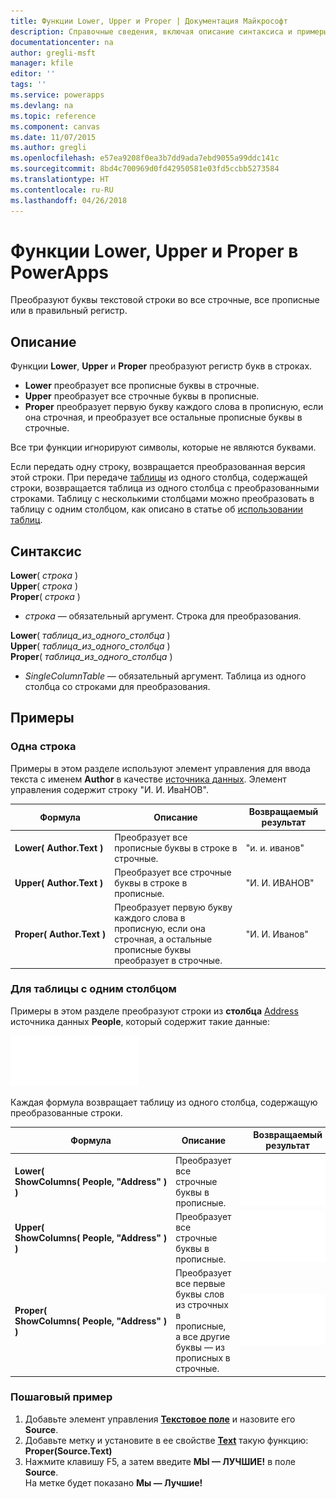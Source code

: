 ```yaml
---
title: Функции Lower, Upper и Proper | Документация Майкрософт
description: Справочные сведения, включая описание синтаксиса и примеры, для функций Lower, Upper и Proper в PowerApps
documentationcenter: na
author: gregli-msft
manager: kfile
editor: ''
tags: ''
ms.service: powerapps
ms.devlang: na
ms.topic: reference
ms.component: canvas
ms.date: 11/07/2015
ms.author: gregli
ms.openlocfilehash: e57ea9208f0ea3b7dd9ada7ebd9055a99ddc141c
ms.sourcegitcommit: 8bd4c700969d0fd42950581e03fd5ccbb5273584
ms.translationtype: HT
ms.contentlocale: ru-RU
ms.lasthandoff: 04/26/2018
---
```

# <a name="lower-upper-and-proper-functions-in-powerapps"></a>Функции Lower, Upper и Proper в PowerApps
Преобразуют буквы текстовой строки во все строчные, все прописные или в правильный регистр.

## <a name="description"></a>Описание
Функции **Lower**, **Upper** и **Proper** преобразуют регистр букв в строках.

* **Lower** преобразует все прописные буквы в строчные.
* **Upper** преобразует все строчные буквы в прописные.
* **Proper** преобразует первую букву каждого слова в прописную, если она строчная, и преобразует все остальные прописные буквы в строчные.

Все три функции игнорируют символы, которые не являются буквами.

Если передать одну строку, возвращается преобразованная версия этой строки.  При передаче [таблицы](../working-with-tables.md) из одного столбца, содержащей строки, возвращается таблица из одного столбца с преобразованными строками. Таблицу с несколькими столбцами можно преобразовать в таблицу с одним столбцом, как описано в статье об [использовании таблиц](../working-with-tables.md).

## <a name="syntax"></a>Синтаксис
**Lower**( *строка* )<br>**Upper**( *строка* )<br>**Proper**( *строка* )

* *строка* — обязательный аргумент. Строка для преобразования.

**Lower**( *таблица_из_одного_столбца* )<br>**Upper**( *таблица_из_одного_столбца* )<br>**Proper**( *таблица_из_одного_столбца* )

* *SingleColumnTable* — обязательный аргумент. Таблица из одного столбца со строками для преобразования.

## <a name="examples"></a>Примеры
### <a name="single-string"></a>Одна строка
Примеры в этом разделе используют элемент управления для ввода текста с именем **Author** в качестве [источника данных](../working-with-data-sources.md). Элемент управления содержит строку "И. И. ИваНОВ".

| Формула | Описание | Возвращаемый результат |
| --- | --- | --- |
| **Lower(&nbsp;Author.Text&nbsp;)** |Преобразует все прописные буквы в строке в строчные. |"и. и. иванов" |
| **Upper(&nbsp;Author.Text&nbsp;)** |Преобразует все строчные буквы в строке в прописные. |"И. И. ИВАНОВ" |
| **Proper(&nbsp;Author.Text&nbsp;)** |Преобразует первую букву каждого слова в прописную, если она строчная, а остальные прописные буквы преобразует в строчные. |"И. И. Иванов" |

### <a name="single-column-table"></a>Для таблицы с одним столбцом
Примеры в этом разделе преобразуют строки из **столбца** [Address](../working-with-tables.md#columns) источника данных **People**, который содержит такие данные:

![](media/function-lower-upper-proper/people-table.png)

Каждая формула возвращает таблицу из одного столбца, содержащую преобразованные строки.

| Формула | Описание | Возвращаемый результат |
| --- | --- | --- |
| **Lower( ShowColumns(&nbsp;People,&nbsp;"Address"&nbsp;) )** |Преобразует все строчные буквы в прописные. |<style> img { max-width:none; } </style> ![](media/function-lower-upper-proper/people-table-lower.png) |
| **Upper( ShowColumns(&nbsp;People,&nbsp;"Address"&nbsp;) )** |Преобразует все строчные буквы в прописные. |![](media/function-lower-upper-proper/people-table-upper.png) |
| **Proper( ShowColumns(&nbsp;People,&nbsp;"Address"&nbsp;) )** |Преобразует все первые буквы слов из строчных в прописные, а все другие буквы — из прописных в строчные. |![](media/function-lower-upper-proper/people-table-proper.png) |

### <a name="step-by-step-example"></a>Пошаговый пример
1. Добавьте элемент управления **[Текстовое поле](../controls/control-text-input.md)** и назовите его **Source**.
2. Добавьте метку и установите в ее свойстве **[Text](../controls/properties-core.md)** такую функцию:<br>**Proper(Source.Text)**
3. Нажмите клавишу F5, а затем введите **МЫ — ЛУЧШИЕ!** в поле **Source**.<br>На метке будет показано **Мы — Лучшие!**

